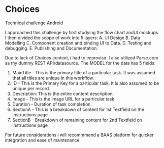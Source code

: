 # Choices
Technical challenge Android

I approached this challenge by first studying the flow chart andUI mockups. I then divided the scope of work into 5 layers:
A. UI Design
B. Data Modelling
C. Component creation and binding UI to Data.
D. Testing and debugging.
E. Publishing and Documentation.

Due to lack of Choices content, i had to improvise. I also utilized Parse.com as my dummy REST API/datasource. 
The MODEL for the data has 5 fields: 
1. MainTitle - This is the primary title of a particular task. It was assumed that all titles are unique in this workflow.
2. ID - This is the Primary Key for a particular task. It is also assumed to be unique per record.
3. Description: This is the entire content description. 
4. Image - This is the image URL for a particular task.
5. Duration - Duration of task completion.
6. SectionA - This is a breakdown of content for 1st Textfield on the instructions page
7. SectionB - Breakdown of remaining content for 2nd Textfield on instructions page

For future considerations i will recommmend a BAAS platform for quicker integration and ease of maintenance

